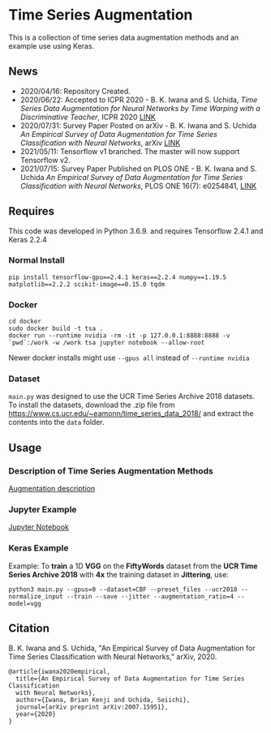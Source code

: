 # Time Series Augmentation

This is a collection of time series data augmentation methods and an example use using Keras.

## News

- 2020/04/16: Repository Created.
- 2020/06/22: Accepted to ICPR 2020 - B. K. Iwana and S. Uchida, *Time Series Data Augmentation for Neural Networks by Time Warping with a Discriminative Teacher*, ICPR 2020 [LINK](https://arxiv.org/abs/2004.08780)
- 2020/07/31: Survey Paper Posted on arXiv - B. K. Iwana and S. Uchida *An Empirical Survey of Data Augmentation for Time Series Classification with Neural Networks*, arXiv [LINK](https://arxiv.org/abs/2007.15951)
- 2021/05/11: Tensorflow v1 branched. The master will now support Tensorflow v2.
- 2021/07/15: Survey Paper Published on PLOS ONE - B. K. Iwana and S. Uchida *An Empirical Survey of Data Augmentation for Time Series Classification with Neural Networks*, PLOS ONE 16(7): e0254841, [LINK](https://doi.org/10.1371/journal.pone.0254841)

## Requires

This code was developed in Python 3.6.9. and requires Tensorflow 2.4.1 and Keras 2.2.4

### Normal Install

```
pip install tensorflow-gpu==2.4.1 keras==2.2.4 numpy==1.19.5 matplotlib==2.2.2 scikit-image==0.15.0 tqdm
```

### Docker

```
cd docker
sudo docker build -t tsa .
docker run --runtime nvidia -rm -it -p 127.0.0.1:8888:8888 -v `pwd`:/work -w /work tsa jupyter notebook --allow-root
```

Newer docker installs might use ```--gpus all``` instead of ```--runtime nvidia```  

### Dataset

`main.py` was designed to use the UCR Time Series Archive 2018 datasets. To install the datasets, download the .zip file from https://www.cs.ucr.edu/~eamonn/time_series_data_2018/ and extract the contents into the `data` folder.

## Usage

### Description of Time Series Augmentation Methods

[Augmentation description](./docs/AugmentationMethods.md)

### Jupyter Example

[Jupyter Notebook](./example.ipynb)

### Keras Example

Example: 
To **train** a 1D **VGG** on the **FiftyWords** dataset from the **UCR Time Series Archive 2018** with **4x** the training dataset in **Jittering**, use:

```
python3 main.py --gpus=0 --dataset=CBF --preset_files --ucr2018 --normalize_input --train --save --jitter --augmentation_ratio=4 --model=vgg
```

## Citation

B. K. Iwana and S. Uchida, "An Empirical Survey of Data Augmentation for Time Series Classification with Neural Networks," arXiv, 2020.

```
@article{iwana2020empirical,
  title={An Empirical Survey of Data Augmentation for Time Series Classification
  with Neural Networks},
  author={Iwana, Brian Kenji and Uchida, Seiichi},
  journal={arXiv preprint arXiv:2007.15951},
  year={2020}
}
```
